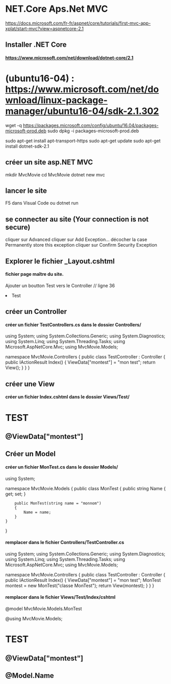 # NET.Core Aps.Net MVC

https://docs.microsoft.com/fr-fr/aspnet/core/tutorials/first-mvc-app-xplat/start-mvc?view=aspnetcore-2.1

## Installer .NET Core
#### https://www.microsoft.com/net/download/dotnet-core/2.1
# (ubuntu16-04) : https://www.microsoft.com/net/download/linux-package-manager/ubuntu16-04/sdk-2.1.302

wget -q https://packages.microsoft.com/config/ubuntu/16.04/packages-microsoft-prod.deb
sudo dpkg -i packages-microsoft-prod.deb

sudo apt-get install apt-transport-https
sudo apt-get update
sudo apt-get install dotnet-sdk-2.1


## créer un site asp.NET MVC

mkdir MvcMovie
cd MvcMovie
dotnet new mvc


## lancer le site
F5 dans Visual Code
ou
dotnet run


## se connecter au site (Your connection is not secure)

cliquer sur Advanced
cliquer sur Add Exception...
décocher la case Permanently store this exception
cliquer sur Confirm Security Exception


## Explorer le fichier _Layout.cshtml
#### fichier page maître du site.

Ajouter un boutton Test vers le Controller
// ligne 36 
<li><a asp-area="" asp-controller="Test" asp-action="Index">Test</a></li>




## créer un Controller
#### créer un fichier TestControllers.cs dans le dossier Controllers/

using System;
using System.Collections.Generic;
using System.Diagnostics;
using System.Linq;
using System.Threading.Tasks;
using Microsoft.AspNetCore.Mvc;
using MvcMovie.Models;

namespace MvcMovie.Controllers
{
public class TestController : Controller
{
    public IActionResult Index()
    {
    	ViewData["montest"] = "mon test";
	return View();
    }
}
}


## créer une View
#### créer un fichier Index.cshtml dans le dossier Views/Test/

<h1>TEST</h1>
<h2>@ViewData["montest"]</h2>


## Créer un Model
#### créer un fichier MonTest.cs dans le dossier Models/

using System;

namespace MvcMovie.Models
{
    public class MonTest
    {
        public string Name { get; set; }

        public MonTest(string name = "monnom")
        {
            Name = name;
        }
    }
}

#### remplacer dans le fichier Controllers/TestController.cs

using System;
using System.Collections.Generic;
using System.Diagnostics;
using System.Linq;
using System.Threading.Tasks;
using Microsoft.AspNetCore.Mvc;
using MvcMovie.Models;

namespace MvcMovie.Controllers
{
    public class TestController : Controller
    {
        public IActionResult Index()
        {
            ViewData["montest"] = "mon test";
            MonTest montest = new MonTest("classe MonTest"); 
            return View(montest);
        }
    }
}

#### remplacer dans le fichier Views/Test/Index/cshtml

@model MvcMovie.Models.MonTest

@using MvcMovie.Models;

<h1>TEST</h1>
<h2>@ViewData["montest"]</h2>
<h2>@Model.Name</h2>










